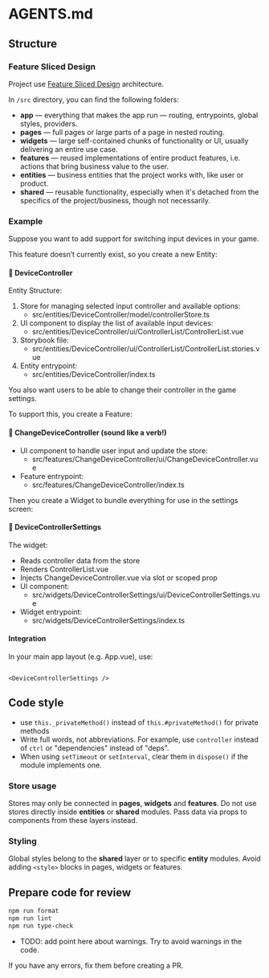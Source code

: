 # AGENTS.md

## Structure

### Feature Sliced Design

Project use [Feature Sliced Design](https://feature-sliced.design/) architecture.

In `/src` directory, you can find the following folders:

- **app** — everything that makes the app run — routing, entrypoints, global styles, providers.
- **pages** — full pages or large parts of a page in nested routing.
- **widgets** — large self-contained chunks of functionality or UI, usually delivering an entire use case.
- **features** — reused implementations of entire product features, i.e. actions that bring business value to the user.
- **entities** — business entities that the project works with, like user or product.
- **shared** — reusable functionality, especially when it's detached from the specifics of the project/business, though
  not necessarily.

### Example

Suppose you want to add support for switching input devices in your game.

This feature doesn’t currently exist, so you create a new Entity:

#### 📁 DeviceController

Entity Structure:

1. Store for managing selected input controller and available options:
    - src/entities/DeviceController/model/controllerStore.ts
2. UI component to display the list of available input devices:
    - src/entities/DeviceController/ui/ControllerList/ControllerList.vue
3. Storybook file:
    - src/entities/DeviceController/ui/ControllerList/ControllerList.stories.vue
4. Entity entrypoint:
    - src/entities/DeviceController/index.ts

You also want users to be able to change their controller in the game settings.

To support this, you create a Feature:

#### 📁 ChangeDeviceController (sound like a verb!)

- UI component to handle user input and update the store:
    - src/features/ChangeDeviceController/ui/ChangeDeviceController.vue
- Feature entrypoint:
    - src/features/ChangeDeviceController/index.ts

Then you create a Widget to bundle everything for use in the settings screen:

#### 📁 DeviceControllerSettings

The widget:

- Reads controller data from the store
- Renders ControllerList.vue
- Injects ChangeDeviceController.vue via slot or scoped prop
- UI component:
    - src/widgets/DeviceControllerSettings/ui/DeviceControllerSettings.vue
- Widget entrypoint:
    - src/widgets/DeviceControllerSettings/index.ts

#### Integration

In your main app layout (e.g. App.vue), use:

```vue

<DeviceControllerSettings />
```

## Code style

- use `this._privateMethod()` instead of `this.#privateMethod()` for private methods
- Write full words, not abbreviations. For example, use `controller` instead of `ctrl`
  or "dependencies" instead of "deps".
- When using `setTimeout` or `setInterval`, clear them in `dispose()` if the module implements one.

### Store usage

Stores may only be connected in **pages**, **widgets** and **features**. Do not
use stores directly inside **entities** or **shared** modules. Pass data via
props to components from these layers instead.

### Styling

Global styles belong to the **shared** layer or to specific **entity** modules.
Avoid adding `<style>` blocks in pages, widgets or features.

## Prepare code for review

```bash
npm run format
npm run lint
npm run type-check
```

- TODO: add point here about warnings. Try to avoid warnings in the code.

If you have any errors, fix them before creating a PR.
